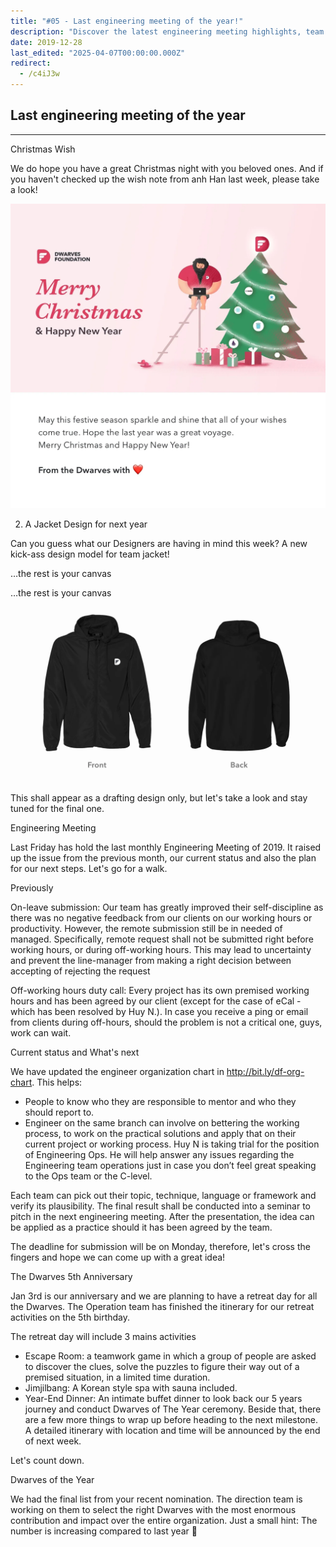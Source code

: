 ```yaml
---
title: "#05 - Last engineering meeting of the year!"
description: "Discover the latest engineering meeting highlights, team updates, jacket design sneak peek, and plans for The Dwarves' 5th anniversary retreat and awards."
date: 2019-12-28
last_edited: "2025-04-07T00:00:00.000Z"
redirect:
  - /c4iJ3w
---
```


## Last engineering meeting of the year

---

Christmas Wish

We do hope you have a great Christmas night with you beloved ones. And if you haven't checked up the wish note from anh Han last week, please take a look!

![](assets/notion-image-1744007180784-rxieo.webp)

2. A Jacket Design for next year

Can you guess what our Designers are having in mind this week? A new kick-ass design model for team jacket!

…the rest is your canvas

…the rest is your canvas

![](assets/notion-image-1744007180933-paqnr.webp)

This shall appear as a drafting design only, but let's take a look and stay tuned for the final one.

Engineering Meeting

Last Friday has hold the last monthly Engineering Meeting of 2019. It raised up the issue from the previous month, our current status and also the plan for our next steps. Let's go for a walk.

Previously

On-leave submission: Our team has greatly improved their self-discipline as there was no negative feedback from our clients on our working hours or productivity. However, the remote submission still be in needed of managed. Specifically, remote request shall not be submitted right before working hours, or during off-working hours. This may lead to uncertainty and prevent the line-manager from making a right decision between accepting of rejecting the request

Off-working hours duty call: Every project has its own premised working hours and has been agreed by our client (except for the case of eCal - which has been resolved by Huy N.). In case you receive a ping or email from clients during off-hours, should the problem is not a critical one, guys, work can wait.

Current status and What's next

We have updated the engineer organization chart in <http://bit.ly/df-org-chart>. This helps:

- People to know who they are responsible to mentor and who they should report to.
- Engineer on the same branch can involve on bettering the working process, to work on the practical solutions and apply that on their current project or working process.
  Huy N is taking trial for the position of Engineering Ops. He will help answer any issues regarding the Engineering team operations just in case you don’t feel great speaking to the Ops team or the C-level.

Each team can pick out their topic, technique, language or framework and verify its plausibility. The final result shall be conducted into a seminar to pitch in the next engineering meeting. After the presentation, the idea can be applied as a practice should it has been agreed by the team.

The deadline for submission will be on Monday, therefore, let's cross the fingers and hope we can come up with a great idea!

The Dwarves 5th Anniversary

Jan 3rd is our anniversary and we are planning to have a retreat day for all the Dwarves. The Operation team has finished the itinerary for our retreat activities on the 5th birthday.

The retreat day will include 3 mains activities

- Escape Room: a teamwork game in which a group of people are asked to discover the clues, solve the puzzles to figure their way out of a premised situation, in a limited time duration.
- Jimjilbang: A Korean style spa with sauna included.
- Year-End Dinner: An intimate buffet dinner to look back our 5 years journey and conduct Dwarves of The Year ceremony.
  Beside that, there are a few more things to wrap up before heading to the next milestone. A detailed itinerary with location and time will be announced by the end of next week.

Let's count down.

Dwarves of the Year

We had the final list from your recent nomination. The direction team is working on them to select the right Dwarves with the most enormous contribution and impact over the entire organization. Just a small hint: The number is increasing compared to last year 🎉
